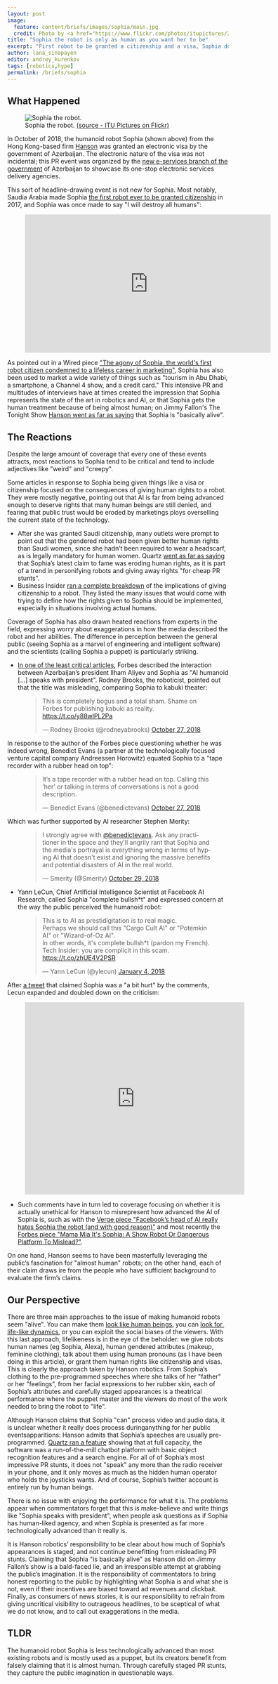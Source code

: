 ```yaml
---
layout: post
image:
  feature: content/briefs/images/sophia/main.jpg
  credit: Photo by <a href="https://www.flickr.com/photos/itupictures/27254369807/">ITU Pictures on Flickr</a>
title: "Sophia the robot is only as human as you want her to be"
excerpt: "First robot to be granted a citizenship and a visa, Sophia does not have much to offer in terms of technology"
author: lana_sinapayen
editor: andrey_kurenkov
tags: [robotics,hype]
permalink: /briefs/sophia
---
```


## What Happened

<figure>
  <img class="image_50" src="/content/briefs/images/sophia/face.jpg" alt="Sophia the robot."/>
  <figcaption>
    Sophia the robot. <a href="https://www.flickr.com/photos/itupictures/27254369347/">(source - ITU Pictures on Flickr)</a>
  </figcaption>
</figure>

In October of 2018, the humanoid robot Sophia (shown above) from the Hong Kong-based firm
[Hanson​](http://www.hansonrobotics.com/robot/sophia/) was granted an electronic visa by the government of Azerbaijan.
The electronic nature of the visa was not incidental; this PR event was organized by the [​new e-services branch of the government​](http://www.asan.gov.az/en) of Azerbaijan to showcase its one-stop electronic services delivery agencies.

This sort of headline-drawing event is not new for Sophia. Most notably, Saudia Arabia made Sophia [the first robot ever to be granted citizenship](https://www.forbes.com/sites/zarastone/2017/11/07/everything-you-need-to-know-about-sophia-the-worlds-first-robot-citizen/#2e6d285846fa) in 2017, and Sophia was once made to say "I will destroy all humans":

<figure>
<iframe width="560" height="315" src="https://www.youtube.com/embed/W0_DPi0PmF0" frameborder="0" allow="accelerometer; autoplay; encrypted-media; gyroscope; picture-in-picture" allowfullscreen></iframe>
</figure>

As pointed out in a Wired piece ["The agony of Sophia, the world's first robot citizen condemned to a lifeless career in marketing"](https://www.wired.co.uk/article/sophia-robot-citizen-womens-rights-detriot-become-human-hanson-robotics), Sophia has also been used to market a wide variety of things such as "tourism in Abu Dhabi, a smartphone, a Channel 4 show, and a credit card." This intensive PR and multitudes of interviews have at times created the impression that Sophia represents the state of the art in robotics and AI, or that Sophia gets the
human treatment because of being almost human; on Jimmy Fallon's The Tonight Show [Hanson went as far as saying](https://youtu.be/Bg_tJvCA8zw?t=188s) that Sophia is "basically alive".

## The Reactions
Despite the large amount of coverage that every one of these events attracts, most reactions to Sophia
tend to be critical and tend to include adjectives like "weird" and "creepy".

Some articles in response to Sophia being given things like a visa or citizenship focused on the consequences of giving human rights to a robot. They were mostly negative, pointing out that AI is far from being advanced enough to deserve
rights that many human beings are still denied, and fearing that public trust would be eroded by
marketings ploys overselling the current state of the technology.

* After she was granted Saudi citizenship, many outlets were prompt to point out that the
gendered robot had been given better human rights than Saudi women, since she hadn’t
been required to wear a headscarf, as is legally mandatory for human women. ​Quartz
[went as far as saying](https://qz.com/1205017/saudi-arabias-robot-citizen-is-eroding-human-rights/) that Sophia’s latest claim to fame was eroding human rights, as it is part of a trend in personifying robots and giving away rights "for cheap PR stunts".
* Business Insider​ [ran a complete breakdown](https://www.businessinsider.com/ai-professor-doesnt-think-society-is-ready-for-robot-citizens-like-sophia-2017-10) of the implications of giving citizenship to a
robot. They listed the many issues that would come with trying to define how the rights
given to Sophia should be implemented, especially in situations involving actual humans.

Coverage of Sophia has also drawn heated reactions from experts in the field, expressing worry about exaggerations
in how the media described the robot and her abilities. The difference in perception between the
general public (seeing Sophia as a marvel of engineering and intelligent software) and the
scientists (calling Sophia a puppet) is particularly striking.

* [In one of the least critical articles](https://www.forbes.com/sites/paularmstrongtech/2018/10/27/ai-humanoid-sophia-is-granted-first-ever-robot-visa-speaks-with-president/#6a3e1a591f39)​, Forbes described the interaction between Azerbaijan’s
president Ilham Aliyev and Sophia as "AI humanoid [...] speaks with president". Rodney
Brooks, the roboticist, pointed out that the title was misleading, comparing Sophia to
kabuki theater:

<figure>
<blockquote class="twitter-tweet" data-lang="en"><p lang="en" dir="ltr">This is completely bogus and a total sham. Shame on Forbes for publishing kabuki as reality. <a href="https://t.co/y88wlPL2Pa">https://t.co/y88wlPL2Pa</a></p>&mdash; Rodney Brooks (@rodneyabrooks) <a href="https://twitter.com/rodneyabrooks/status/1056247845437636608?ref_src=twsrc%5Etfw">October 27, 2018</a></blockquote>
<script async src="https://platform.twitter.com/widgets.js" charset="utf-8"></script>
</figure>

In response to the author of the Forbes piece questioning whether he was indeed wrong,
Benedict Evans (a partner at the technologically focused venture capital company Andreessen Horowitz) equated Sophia to a "tape recorder with a rubber head on top":

<figure>
<blockquote class="twitter-tweet" data-lang="en"><p lang="en" dir="ltr">It’s a tape recorder with a rubber head on top. Calling this ‘her’ or talking in terms of conversations is not a good description.</p>&mdash; Benedict Evans (@benedictevans) <a href="https://twitter.com/benedictevans/status/1056262674726539265?ref_src=twsrc%5Etfw">October 27, 2018</a></blockquote>
<script async src="https://platform.twitter.com/widgets.js" charset="utf-8"></script>
</figure>

Which was further supported by AI researcher Stephen Merity:

<figure>
<blockquote class="twitter-tweet" data-conversation="none" data-lang="en"><p lang="en" dir="ltr">I strongly agree with <a href="https://twitter.com/benedictevans?ref_src=twsrc%5Etfw">@benedictevans</a>. Ask any practitioner in the space and they&#39;ll angrily rant that Sophia and the media&#39;s portrayal is everything wrong in terms of hyping AI that doesn&#39;t exist and ignoring the massive benefits and potential disasters of AI in the real world.</p>&mdash; Smerity (@Smerity) <a href="https://twitter.com/Smerity/status/1056742350167334912?ref_src=twsrc%5Etfw">October 29, 2018</a></blockquote>
<script async src="https://platform.twitter.com/widgets.js" charset="utf-8"></script>
</figure>

* Yann LeCun, Chief Artificial Intelligence Scientist at Facebook AI Research, called
Sophia "complete bullsh*t" and expressed concern at the way the public perceived the
humanoid robot:

<figure>
<blockquote class="twitter-tweet" data-lang="en"><p lang="en" dir="ltr">This is to AI as prestidigitation is to real magic. <br>Perhaps we should call this &quot;Cargo Cult AI&quot; or &quot;Potemkin AI&quot; or &quot;Wizard-of-Oz AI&quot;. <br>In other words, it&#39;s complete bullsh*t (pardon my French).<br>Tech Insider: you are complicit in this scam. <a href="https://t.co/zhUE4V2PSR">https://t.co/zhUE4V2PSR</a></p>&mdash; Yann LeCun (@ylecun) <a href="https://twitter.com/ylecun/status/949029930976862209?ref_src=twsrc%5Etfw">January 4, 2018</a></blockquote>
<script async src="https://platform.twitter.com/widgets.js" charset="utf-8"></script>
</figure>

After [a tweet](https://twitter.com/RealSophiaRobot/status/950097628066394114?s=04&fbclid=IwAR0D5W-dhjvpdquy2_hIIG_p2BtJbkBZipRuGID1t3RcpHWw4E4MMlm1Zuo) that claimed Sophia was a "a bit hurt" by the comments, Lecun 
expanded and doubled down on the criticism:

<figure>
<iframe src="https://www.facebook.com/plugins/post.php?href=https%3A%2F%2Fwww.facebook.com%2Fyann.lecun%2Fposts%2F10155025943382143&width=500" width="500" height="438" style="border:none;overflow:hidden" scrolling="no" frameborder="0" allowTransparency="true" allow="encrypted-media"></iframe>
</figure>

* Such comments have in turn led to coverage focusing on whether it is actually unethical for Hanson to misrepresent how advanced the AI of Sophia is, such as with the [Verge piece "Facebook’s head of AI really hates Sophia the robot (and with good reason)"](https://www.theverge.com/2018/1/18/16904742/sophia-the-robot-ai-real-fake-yann-lecun-criticism) and most recently the [Forbes piece "Mama Mia It's Sophia: A Show Robot Or Dangerous Platform To Mislead?"](https://www.forbes.com/sites/noelsharkey/2018/11/17/mama-mia-its-sophia-a-show-robot-or-dangerous-platform-to-mislead/#1fccb5f67ac9).

On one hand, Hanson seems to have been masterfully leveraging the public’s fascination for
"almost human" robots; on the other hand, each of their claim draws ire from the people who
have sufficient background to evaluate the firm’s claims.


## Our Perspective

There are three main approaches to the issue of making humanoid robots seem "alive". You can
make them [​look like human beings](https://eng.irl.sys.es.osaka-u.ac.jp/home)​, you can [look for ​life-like dynamics​](https://www.japantimes.co.jp/news/2016/08/04/national/science-health/new-robot-prioritizes-motion-appearance-exploration-human-essence/#.W-T-45P7RPY), or you can exploit the
social biases of the viewers.  With this last approach, lifelikeness is in the eye of the beholder:
we give robots human names (eg Sophia, Alexa), human gendered attributes (makeup, feminine
clothing), talk about them using human pronouns (as I have been doing in this article), or grant
them human rights like citizenship and visas. This is clearly the approach taken by Hanson
robotics. From Sophia’s clothing to the pre-programmed speeches where she talks of her
"father" or her "feelings", from her facial expressions to her rubber skin, each of Sophia’s
attributes and carefully staged appearances is a theatrical performance where the puppet
master and the viewers do most of the work needed to bring the robot to "life".

Although Hanson claims that Sophia "can" process video and audio data, it is unclear whether it really does process duringanything for her public eventsapparitions: Hanson admits that Sophia’s speeches are usually pre-programmed. [​Quartz ran a feature](https://qz.com/1121547/how-smart-is-the-first-robot-citizen/) showing that at full capacity, the software was a run-of-the-mill chatbot platform with basic object recognition features and a search engine. For all of of Sophia’s most impressive PR stunts, it does not "speak" any more than the radio receiver in your phone, and it only moves as much as the hidden human operator who holds the joysticks wants. And of course, Sophia’s twitter account is entirely run by human beings.

There is no issue with enjoying the performance for what it is. The problems appear when commentators forget that this is make-believe and write things like "Sophia speaks with president", when people ask questions as if Sophia has human-liked agency, and when Sophia is presented as far more technologically advanced than it really is.

It is Hanson robotics’ responsibility to be clear about how much of Sophia’s appearances is
staged, and not continue benefitting from misleading PR stunts.
Claiming that Sophia "is basically alive" as Hanson did on Jimmy Fallon’s show is a bald-faced
lie, and an irresponsible attempt at grabbing the public’s imagination. It is the responsibility of
commentators to bring honest reporting to the public by highlighting what Sophia is and what
she is not, even if their incentives are biased toward ad revenues and clickbait. Finally, as
consumers of news stories, it is our responsibility to refrain from giving uncritical visibility to
outrageous headlines, to be sceptical of what we do not know, and to call out exaggerations in
the media.

## TLDR

The humanoid robot Sophia is less technologically advanced than most existing robots and is
mostly used as a puppet, but its creators benefit from falsely claiming that it is almost
human. Through carefully staged PR stunts, they capture the public imagination in questionable
ways.




